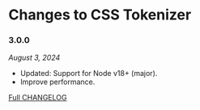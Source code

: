 # Changes to CSS Tokenizer

### 3.0.0

_August 3, 2024_

- Updated: Support for Node v18+ (major).
- Improve performance.

[Full CHANGELOG](https://github.com/csstools/postcss-plugins/tree/main/packages/css-tokenizer/CHANGELOG.md)
